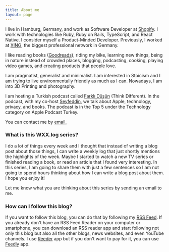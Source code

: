 ```yaml
---
title: About me
layout: page
---
```


I live in Hamburg, Germany, and work as Software Developer at [Shopify](http://shopify.com). I work with technologies like Ruby, Ruby on Rails, TypeScript, and React Native. I consider myself a Product-Minded Developer. Previously, I worked at [XING](http://xing.com), the biggest professional network in Germany.

I like reading books ([Goodreads](https://www.goodreads.com/user/show/38416033-mert)), riding my bike, learning new things, being in nature instead of crowded places, blogging, podcasting, cooking, playing video games, and creating products that people love.

I am pragmatist, generalist and minimalist. I am interested in Stoicism and I am trying to live environmentally friendly as much as I can. Nowadays, I am into 3D Printing and photography.

I am hosting a Turkish podcast called [Farklı Düşün](https://podcasts.apple.com/tr/podcast/id1572640234) (Think Different). In the podcast, with my co-host [Seyfeddin](https://seyfedd.in), we talk about Apple, technology, privacy, and books. The podcast is in the Top 5 under the Technology category on Apple Podcast Turkey.

You can contact me by [email.](mailto:mertbulan@icloud.com)



### What is this WXX.log series?

I do a lot of things every week and I thought that instead of writing a blog post about those things, I can write a weekly log that just shortly mentions the highlights of the week. Maybe I started to watch a new TV series or finished reading a book, or read an article that I found very interesting. In this series, I am going to share them with just a few sentences so I am not going to spend hours thinking about how I can write a blog post about them. I hope you enjoy it! 

Let me know what you are thinking about this series by sending an email to me.


### How can I follow this blog?

If you want to follow this blog, you can do that by following my [RSS Feed](http://mertbulan.com/feed.xml). If you already don't have an RSS Feed Reader on your computer or smartphone, you can download an RSS reader app and start following not only this blog but also all the other blogs, news websites, and even YouTube channels. I use [Reeder](https://www.reederapp.com) app but if you don't want to pay for it, you can use [Feedly](https://feedly.com) app.